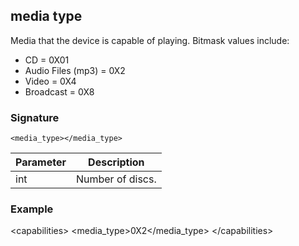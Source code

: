 ## media type

Media that the device is capable of playing. Bitmask values include:

- CD = 0X01
- Audio Files (mp3) = 0X2
- Video = 0X4
- Broadcast = 0X8


### Signature

`<media_type></media_type>`


| Parameter | Description |
| --- | --- |
| int | Number of discs. |


### Example

\<capabilities\>
   \<media_type\>0X2\</media_type\>
\</capabilities\>
